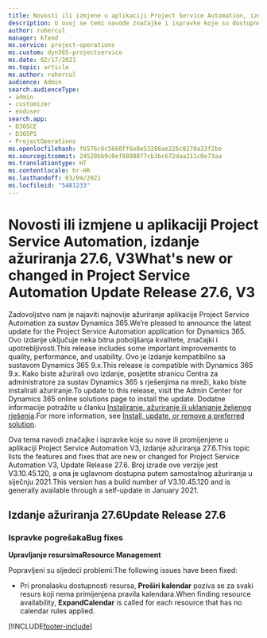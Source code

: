 ```yaml
---
title: Novosti ili izmjene u aplikaciji Project Service Automation, izdanje ažuriranja 27.6, hitni popravak, V3
description: U ovoj se temi navode značajke i ispravke koje su dostupne u izdanju ažuriranja 27.6. hitnog popravka aplikacije Project Service Automation, V3.
author: ruhercul
manager: kfend
ms.service: project-operations
ms.custom: dyn365-projectservice
ms.date: 02/17/2021
ms.topic: article
ms.author: ruhercul
audience: Admin
search.audienceType:
- admin
- customizer
- enduser
search.app:
- D365CE
- D365PS
- ProjectOperations
ms.openlocfilehash: f6576c6c5660ff6e8e53286ae226c8278a33f2be
ms.sourcegitcommit: 24528bb9c0ef8898077cb3bc672daa211c0e73aa
ms.translationtype: HT
ms.contentlocale: hr-HR
ms.lasthandoff: 03/04/2021
ms.locfileid: "5481233"
---
```

# <a name="whats-new-or-changed-in-project-service-automation-update-release-276-v3"></a><span data-ttu-id="0f3fe-103">Novosti ili izmjene u aplikaciji Project Service Automation, izdanje ažuriranja 27.6, V3</span><span class="sxs-lookup"><span data-stu-id="0f3fe-103">What's new or changed in Project Service Automation Update Release 27.6, V3</span></span>

<span data-ttu-id="0f3fe-104">Zadovoljstvo nam je najaviti najnovije ažuriranje aplikacije Project Service Automation za sustav Dynamics 365.</span><span class="sxs-lookup"><span data-stu-id="0f3fe-104">We’re pleased to announce the latest update for the Project Service Automation application for Dynamics 365.</span></span> <span data-ttu-id="0f3fe-105">Ovo izdanje uključuje neka bitna poboljšanja kvalitete, značajki i upotrebljivosti.</span><span class="sxs-lookup"><span data-stu-id="0f3fe-105">This release includes some important improvements to quality, performance, and usability.</span></span> <span data-ttu-id="0f3fe-106">Ovo je izdanje kompatibilno sa sustavom Dynamics 365 9.x.</span><span class="sxs-lookup"><span data-stu-id="0f3fe-106">This release is compatible with Dynamics 365 9.x.</span></span> <span data-ttu-id="0f3fe-107">Kako biste ažurirali ovo izdanje, posjetite stranicu Centra za administratore za sustav Dynamics 365 s rješenjima na mreži, kako biste instalirali ažuriranje.</span><span class="sxs-lookup"><span data-stu-id="0f3fe-107">To update to this release, visit the Admin Center for Dynamics 365 online solutions page to install the update.</span></span> <span data-ttu-id="0f3fe-108">Dodatne informacije potražite u članku [Instaliranje, ažuriranje ili uklanjanje željenog rješenja](https://docs.microsoft.com/power-platform/admin/install-remove-preferred-solution).</span><span class="sxs-lookup"><span data-stu-id="0f3fe-108">For more information, see [Install, update, or remove a preferred solution](https://docs.microsoft.com/power-platform/admin/install-remove-preferred-solution).</span></span>

<span data-ttu-id="0f3fe-109">Ova tema navodi značajke i ispravke koje su nove ili promijenjene u aplikaciji Project Service Automation V3, izdanje ažuriranja 27.6.</span><span class="sxs-lookup"><span data-stu-id="0f3fe-109">This topic lists the features and fixes that are new or changed for Project Service Automation V3, Update Release 27.6.</span></span> <span data-ttu-id="0f3fe-110">Broj izrade ove verzije jest V3.10.45.120, a ona je uglavnom dostupna putem samostalnog ažuriranja u siječnju 2021.</span><span class="sxs-lookup"><span data-stu-id="0f3fe-110">This version has a build number of V3.10.45.120 and is generally available through a self-update in January 2021.</span></span>

## <a name="update-release-276"></a><span data-ttu-id="0f3fe-111">Izdanje ažuriranja 27.6</span><span class="sxs-lookup"><span data-stu-id="0f3fe-111">Update Release 27.6</span></span>

### <a name="bug-fixes"></a><span data-ttu-id="0f3fe-112">Ispravke pogrešaka</span><span class="sxs-lookup"><span data-stu-id="0f3fe-112">Bug fixes</span></span>


<span data-ttu-id="0f3fe-113">**Upravljanje resursima**</span><span class="sxs-lookup"><span data-stu-id="0f3fe-113">**Resource Management**</span></span>

<span data-ttu-id="0f3fe-114">Popravljeni su sljedeći problemi:</span><span class="sxs-lookup"><span data-stu-id="0f3fe-114">The following issues have been fixed:</span></span>

- <span data-ttu-id="0f3fe-115">Pri pronalasku dostupnosti resursa, **Proširi kalendar** poziva se za svaki resurs koji nema primijenjena pravila kalendara.</span><span class="sxs-lookup"><span data-stu-id="0f3fe-115">When finding resource availability, **ExpandCalendar** is called for each resource that has no calendar rules applied.</span></span>


[!INCLUDE[footer-include](../includes/footer-banner.md)]
